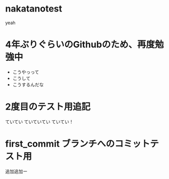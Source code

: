 # nakatanotest
yeah

# 4年ぶりぐらいのGithubのため、再度勉強中

* こうやっって
* こうして
* こうするんだな

# 2度目のテスト用追記

ていてい
ていていてい
ていてい！

# first_commit ブランチへのコミットテスト用
追加追加ー
